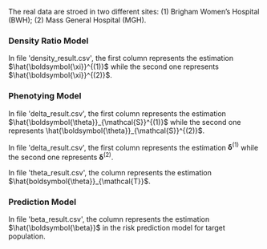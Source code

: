 The real data are stroed in two different sites: (1) Brigham Women’s Hospital (BWH); (2) Mass General Hospital (MGH).

### Density Ratio Model
In file 'density_result.csv', the first column represents the estimation $\hat{\boldsymbol{\xi}}^{(1)}$ while the second one represents $\hat{\boldsymbol{\xi}}^{(2)}$.

### Phenotying Model
In file 'delta_result.csv', the first column represents the estimation $\hat{\boldsymbol{\theta}}_{\mathcal{S}}^{(1)}$ while the second one represents \hat{\boldsymbol{\theta}}_{\mathcal{S}}^{(2)}$.

In file 'delta_result.csv', the first column represents the estimation $\boldsymbol{\delta}^{(1)}$ while the second one represents $\boldsymbol{\delta}^{(2)}$.

In file 'theta_result.csv', the column represents the estimation $\hat{boldsymbol{\theta}}_{\mathcal{T}}$.

### Prediction Model
In file 'beta_result.csv', the column represents the estimation $\hat{\boldsymbol{\beta}}$ in the risk prediction model for target population.
